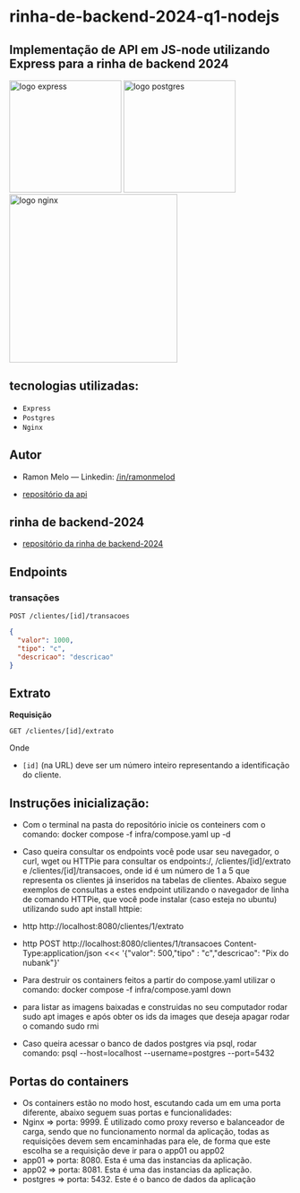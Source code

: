 # rinha-de-backend-2024-q1-nodejs

## Implementação de API em JS-node utilizando Express para a rinha de backend 2024

<div>
<img src="https://user-images.githubusercontent.com/25181517/183859966-a3462d8d-1bc7-4880-b353-e2cbed900ed6.png" alt="logo express" width="200" height="auto">
<img src="https://upload.wikimedia.org/wikipedia/commons/2/29/Postgresql_elephant.svg" alt="logo postgres" width="200" height="auto">
</div>
<img src="https://upload.wikimedia.org/wikipedia/commons/c/c5/Nginx_logo.svg" alt="logo nginx" width="300" height="auto">

## tecnologias utilizadas:

- `Express`
- `Postgres`
- `Nginx`

## Autor

- Ramon Melo — Linkedin: [/in/ramonmelod](https://www.linkedin.com/in/ramonmelod/)

- [repositório da api](https://github.com/Ramonmelod/rinha-de-backend-2024-q1-nodejs)

## rinha de backend-2024

- [repositório da rinha de backend-2024](https://github.com/zanfranceschi/rinha-de-backend-2024-q1)

## Endpoints

### transações

`POST /clientes/[id]/transacoes`

```json
{
  "valor": 1000,
  "tipo": "c",
  "descricao": "descricao"
}
```

## Extrato

**Requisição**

`GET /clientes/[id]/extrato`

Onde

- `[id]` (na URL) deve ser um número inteiro representando a identificação do cliente.

## Instruções inicialização:

- Com o terminal na pasta do repositório inicie os conteiners com o comando: docker compose -f infra/compose.yaml up -d
- Caso queira consultar os endpoints você pode usar seu navegador, o curl, wget ou HTTPie para consultar os endpoints:/, /clientes/[id]/extrato e /clientes/[id]/transacoes, onde id é um número de 1 a 5 que representa os clientes já inseridos na tabelas de clientes. Abaixo segue exemplos de consultas a estes endpoint utilizando o navegador de linha de comando HTTPie, que você pode instalar (caso esteja no ubuntu) utilizando sudo apt install httpie:
- http http://localhost:8080/clientes/1/extrato
- http POST http://localhost:8080/clientes/1/transacoes Content-Type:application/json <<< '{"valor": 500,"tipo" : "c","descricao": "Pix do nubank"}'

- Para destruir os containers feitos a partir do compose.yaml utilizar o comando: docker compose -f infra/compose.yaml down
- para listar as imagens baixadas e construidas no seu computador rodar sudo apt images e após obter os ids da images que deseja apagar rodar o comando sudo rmi <idImagem1> <idImagem2> <idImagem3> <idImage4>

- Caso queira acessar o banco de dados postgres via psql, rodar comando: psql --host=localhost --username=postgres --port=5432

## Portas do containers

- Os containers estão no modo host, escutando cada um em uma porta diferente, abaixo seguem suas portas e funcionalidades:
- Nginx => porta: 9999. É utilizado como proxy reverso e balanceador de carga, sendo que no funcionamento normal da aplicação, todas as requisições devem sem encaminhadas para ele, de forma que este escolha se a requisição deve ir para o app01 ou app02
- app01 => porta: 8080. Esta é uma das instancias da aplicação.
- app02 => porta: 8081. Esta é uma das instancias da aplicação.
- postgres => porta: 5432. Este é o banco de dados da aplicação
